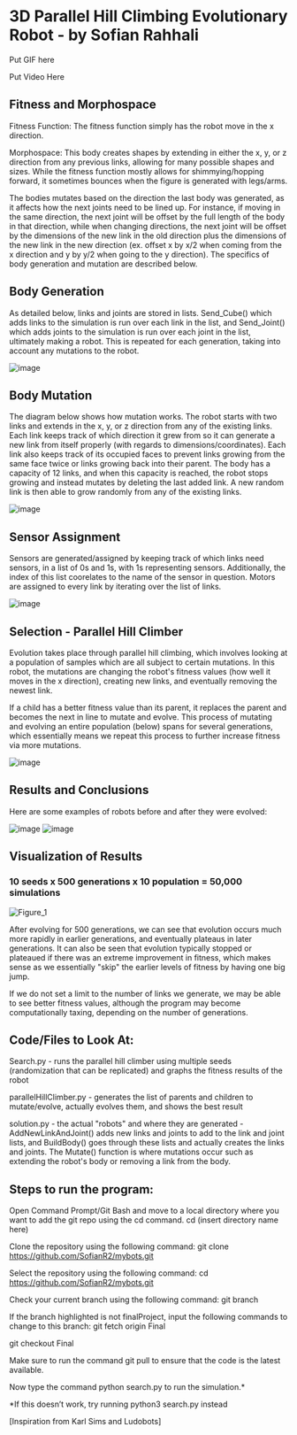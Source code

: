 # 3D Parallel Hill Climbing Evolutionary Robot - by Sofian Rahhali

Put GIF here

Put Video Here

## Fitness and Morphospace

Fitness Function: The fitness function simply has the robot move in the x direction.

Morphospace: This body creates shapes by extending in either the x, y, or z direction from any previous links, allowing for many possible shapes and sizes. While the fitness function mostly allows for shimmying/hopping forward, it sometimes bounces when the figure is generated with legs/arms. 

The bodies mutates based on the direction the last body was generated, as it affects how the next joints need to be lined up. For instance, if moving in the same direction, the next joint will be offset by the full length of the body in that direction, while when changing directions, the next joint will be offset by the dimensions of the new link in the old direction plus the dimensions of the new link in the new direction (ex. offset x by x/2 when coming from the x direction and y by y/2 when going to the y direction). The specifics of body generation and mutation are described below. 

## Body Generation

As detailed below, links and joints are stored in lists. Send_Cube() which adds links to the simulation is run over each link in the list, and Send_Joint() which adds joints to the simulation is run over each joint in the list, ultimately making a robot. This is repeated for each generation, taking into account any mutations to the robot. 

![image](https://user-images.githubusercontent.com/103147652/224840520-6b693645-5cdf-4bc9-a0c1-1c8b9d2ad5e9.png)


## Body Mutation

The diagram below shows how mutation works.
The robot starts with two links and extends in the x, y, or z direction from any of the existing links. Each link keeps track of which direction it grew from so it can generate a new link from itself properly (with regards to dimensions/coordinates). Each link also keeps track of its occupied faces to prevent links growing from the same face twice or links growing back into their parent. The body has a capacity of 12 links, and when this capacity is reached, the robot stops growing and instead mutates by deleting the last added link. A new random link is then able to grow randomly from any of the existing links. 

![image](https://user-images.githubusercontent.com/103147652/224819166-bd374676-e55e-452c-8142-0d8a8848ae80.png)

## Sensor Assignment
Sensors are generated/assigned by keeping track of which links need sensors, in a list of 0s and 1s, with 1s representing sensors. Additionally, the index of this list coorelates to the name of the sensor in question. Motors are assigned to every link by iterating over the list of links. 

![image](https://user-images.githubusercontent.com/103147652/224837539-681611e4-14e2-43c3-9a78-5ba3e92da195.png)

## Selection - Parallel Hill Climber

Evolution takes place through parallel hill climbing, which involves looking at a population of samples which are all subject to certain mutations. In this robot, the mutations are changing the robot's fitness values (how well it moves in the x direction), creating new links, and eventually removing the newest link. 

If a child has a better fitness value than its parent, it replaces the parent and becomes the next in line to mutate and evolve. This process of mutating and evolving an entire population (below) spans for several generations, which essentially means we repeat this process to further increase fitness via more mutations. 

![image](https://user-images.githubusercontent.com/103147652/224863060-e5fa7d2b-408e-4656-9135-a99448b192bc.png)

## Results and Conclusions

Here are some examples of robots before and after they were evolved:

![image](https://user-images.githubusercontent.com/103147652/224865811-11c03045-3a5c-4b18-a74b-7ca1c24b4e03.png)
![image](https://user-images.githubusercontent.com/103147652/224865701-93930962-d06f-4316-91e0-fced3391b0d5.png)


## Visualization of Results
### 10 seeds x 500 generations x 10 population = 50,000 simulations
![Figure_1](https://user-images.githubusercontent.com/103147652/224849475-b6fa0add-d7cc-466d-b8d6-61e913f30c9a.png)

After evolving for 500 generations, we can see that evolution occurs much more rapidly in earlier generations, and eventually plateaus in later generations. It can also be seen that evolution typically stopped or plateaued if there was an extreme improvement in fitness, which makes sense as we essentially "skip" the earlier levels of fitness by having one big jump. 

If we do not set a limit to the number of links we generate, we may be able to see better fitness values, although the program may become computationally taxing, depending on the number of generations.

## Code/Files to Look At:

Search.py - runs the parallel hill climber using multiple seeds (randomization that can be replicated) and graphs the fitness results of the robot

parallelHillClimber.py - generates the list of parents and children to mutate/evolve, actually evolves them, and shows the best result

solution.py - the actual "robots" and where they are generated - AddNewLinkAndJoint() adds new links and joints to add to the link and joint lists, and BuildBody() goes through these lists and actually creates the links and joints. The Mutate() function is where mutations occur such as extending the robot's body or removing a link from the body. 



## Steps to run the program: 
Open Command Prompt/Git Bash and move to a local directory where you want to add the git repo using the cd command. cd (insert directory name here)

Clone the repository using the following command: git clone https://github.com/SofianR2/mybots.git

Select the repository using the following command: cd https://github.com/SofianR2/mybots.git

Check your current branch using the following command: git branch

If the branch highlighted is not finalProject, input the following commands to change to this branch: git fetch origin Final

git checkout Final

Make sure to run the command git pull to ensure that the code is the latest available.

Now type the command python search.py to run the simulation.* 

*If this doesn’t work, try running python3 search.py instead

[Inspiration from Karl Sims and Ludobots]
